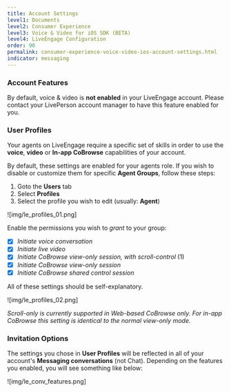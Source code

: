```yaml
---
title: Account Settings
level1: Documents
level2: Consumer Experience
level3: Voice & Video for iOS SDK (BETA)
level4: LiveEngage Configuration
order: 90
permalink: consumer-experience-voice-video-ios-account-settings.html
indicator: messaging
---
```


### Account Features
By default, voice & video is **not enabled** in your LiveEngage account. Please contact your LivePerson account manager to have this feature enabled for you.


### User Profiles

Your agents on LiveEngage require a specific set of skills in order to use the **voice**, **video** or **In-app CoBrowse** capabilities of your account.

By default, these settings are enabled for your agents role. If you wish to disable or customize them for specific **Agent Groups**, follow these steps:

  1. Goto the **Users** tab
  2. Select **Profiles**
  3. Select the profile you wish to edit (usually: **Agent**)


![img/le_profiles_01.png]

Enable the permissions you wish to _grant_ to your group:

  * [x] _Initiate voice conversation_
  * [x] _Initiate live video_
  * [x] _Initiate CoBrowse view-only session, with scroll-control_ (1)
  * [x] _Initiate CoBrowse view-only session_
  * [x] _Initiate CoBrowse shared control session_

All of these settings should be self-explanatory.

![img/le_profiles_02.png]

_Scroll-only is currently supported in Web-based CoBrowse only. For in-app CoBrowse this setting is identical to the normal view-only mode._

### Invitation Options
The settings you chose in **User Profiles** will be reflected in all of your account's **Messaging conversations** (not Chat). Depending on the features you enabled, you will see something like below:

![img/le_conv_features.png]
